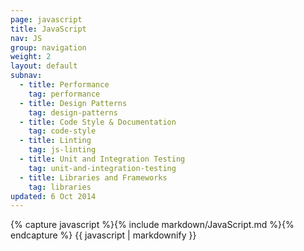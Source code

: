 ```yaml
---
page: javascript
title: JavaScript
nav: JS
group: navigation
weight: 2
layout: default
subnav:
  - title: Performance
    tag: performance
  - title: Design Patterns
    tag: design-patterns
  - title: Code Style & Documentation
    tag: code-style
  - title: Linting
    tag: js-linting
  - title: Unit and Integration Testing
    tag: unit-and-integration-testing
  - title: Libraries and Frameworks
    tag: libraries
updated: 6 Oct 2014
---
```


<div class="docs-section">
		{% capture javascript %}{% include markdown/JavaScript.md %}{% endcapture %}
		{{ javascript | markdownify }}
</div>
